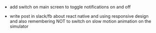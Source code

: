 * add switch on main screen to toggle notifications on and off

* write post in slack/fb about react native and using responsive design and also remembering NOT to switch on slow motion animation on the simulator
